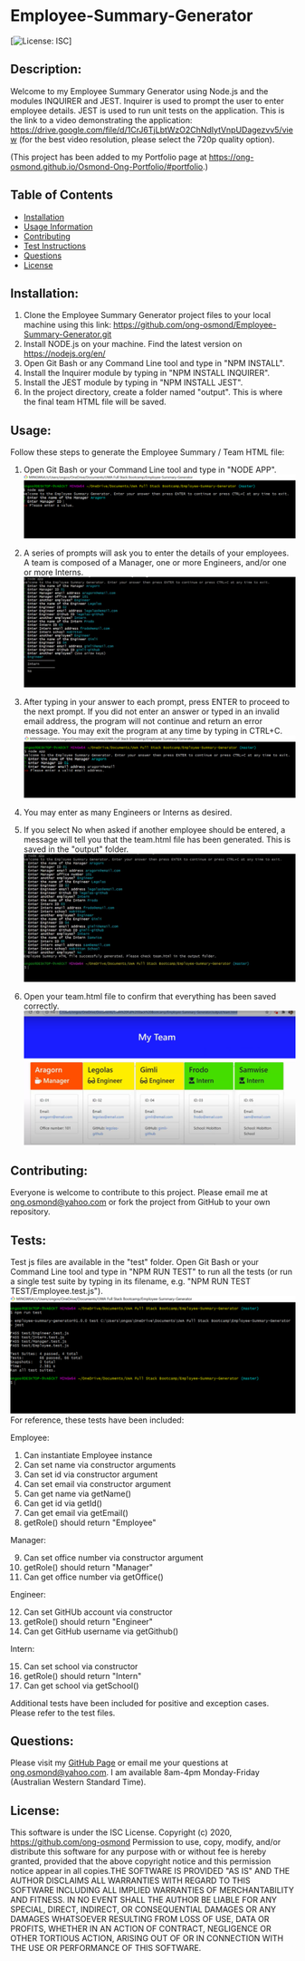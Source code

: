# Employee-Summary-Generator
[![License: ISC](https://img.shields.io/badge/License-ISC-blue.svg)]

## Description: 
Welcome to my Employee Summary Generator using Node.js and the modules INQUIRER and JEST.
Inquirer is used to prompt the user to enter employee details. JEST is used to run unit tests on the application.
This is the link to a video demonstrating the application: https://drive.google.com/file/d/1CrJ6TjLbtWzO2ChNdIytVnpUDagezvv5/view (for the best video resolution, please select the 720p quality option).

(This project has been added to my Portfolio page at https://ong-osmond.github.io/Osmond-Ong-Portfolio/#portfolio.)

## Table of Contents 
* [Installation](#Installation) 
* [Usage Information](#Usage) 
* [Contributing](#Contributing) 
* [Test Instructions](#Tests) 
* [Questions](#Questions) 
* [License](#License)  

## Installation: 
1. Clone the Employee Summary Generator project files to your local machine using this link: https://github.com/ong-osmond/Employee-Summary-Generator.git
2. Install NODE.js on your machine. Find the latest version on https://nodejs.org/en/
3. Open Git Bash or any Command Line tool and type in "NPM INSTALL". 
4. Install the Inquirer module by typing in "NPM INSTALL INQUIRER".
5. Install the JEST module by typing in "NPM INSTALL JEST".
5. In the project directory, create a folder named "output". This is where the final team HTML file will be saved.

## Usage: 
Follow these steps to generate the Employee Summary / Team HTML file:

1. Open Git Bash or your Command Line tool and type in "NODE APP".
![Run Node App](/assets/img/01-Run-Node-App.png)

2. A series of prompts will ask you to enter the details of your employees. A team is composed of a Manager, one or more Engineers, and/or one or more Interns.  
![Enter Details](/assets/img/03-Add-More-Employees.png)

3. After typing in your answer to each prompt, press ENTER to proceed to the next prompt. 
   If you did not enter an answer or typed in an invalid email address, the program will not continue and return an error message.
   You may exit the program at any time by typing in CTRL+C.
![Enter Details and Input Validations](/assets/img/02-Input-Validations.png)   

4. You may enter as many Engineers or Interns as desired. 

5. If you select No when asked if another employee should be entered, a message will tell you that the team.html file has been generated. This is saved in the "output" folder.
![End Program](/assets/img/04-End-Program.png)   

6. Open your team.html file to confirm that everything has been saved correctly.  
![Team HTML File](/assets/img/05-Team-HTML-File.png)   

## Contributing: 
Everyone is welcome to contribute to this project. Please email me at ong.osmond@yahoo.com or fork the project from GitHub to your own repository.

## Tests: 
Test js files are available in the "test" folder.
Open Git Bash or your Command Line tool and type in "NPM RUN TEST" to run all the tests (or run a single test suite by typing in its filename, e.g. "NPM RUN TEST TEST/Employee.test.js").
![Node Run Test](/assets/img/06-Run-Tests.png)   
For reference, these tests have been included:
  
  Employee:
  
  1. Can instantiate Employee instance 
  2. Can set name via constructor arguments 
  3. Can set id via constructor argument
  4. Can set email via constructor argument
  5. Can get name via getName()
  6. Can get id via getId() 
  7. Can get email via getEmail()
  8. getRole() should return "Employee"
  
  Manager:
  
  9. Can set office number via constructor argument 
  10. getRole() should return "Manager" 
  11. Can get office number via getOffice()
  
  Engineer:
  
  12. Can set GitHUb account via constructor 
  13. getRole() should return "Engineer" 
  14. Can get GitHub username via getGithub()
  
  Intern:
  
  15. Can set school via constructor
  16. getRole() should return "Intern"
  17. Can get school via getSchool()
  
Additional tests have been included for positive and exception cases. Please refer to the test files.
 

## Questions: 
Please visit my [GitHub Page](https://github.com/ong-osmond/) or email me your questions at ong.osmond@yahoo.com. 
I am available 8am-4pm Monday-Friday (Australian Western Standard Time). 

## License: 
This software is under the ISC License. Copyright (c) 2020, https://github.com/ong-osmond Permission to use, copy, modify, and/or distribute this software for any purpose with or 
            without fee is hereby granted, provided that the above copyright notice and this permission notice appear in all copies.THE SOFTWARE IS PROVIDED "AS IS" AND THE AUTHOR DISCLAIMS ALL WARRANTIES WITH REGARD 
            TO THIS SOFTWARE INCLUDING ALL IMPLIED WARRANTIES OF MERCHANTABILITY AND FITNESS. 
            IN NO EVENT SHALL THE AUTHOR BE LIABLE FOR ANY SPECIAL, DIRECT, INDIRECT, OR CONSEQUENTIAL DAMAGES 
            OR ANY DAMAGES WHATSOEVER RESULTING FROM LOSS OF USE, DATA OR PROFITS, WHETHER IN AN ACTION OF CONTRACT, 
            NEGLIGENCE OR OTHER TORTIOUS ACTION, ARISING OUT OF OR IN CONNECTION WITH THE USE OR PERFORMANCE OF 
            THIS SOFTWARE. 
